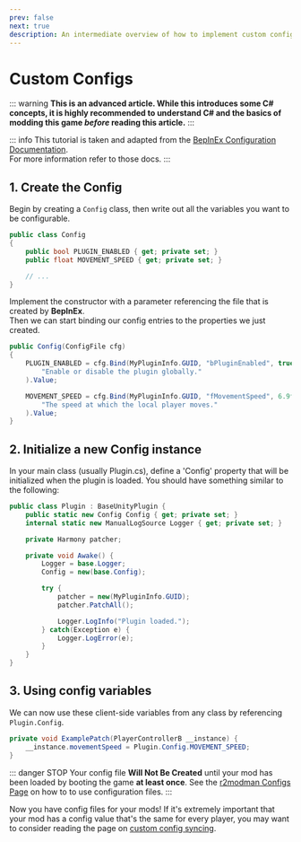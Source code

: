 ```yaml
---
prev: false
next: true
description: An intermediate overview of how to implement custom configs for your Lethal Company mods.
---
```


# Custom Configs

::: warning
**This is an advanced article. While this introduces some C# concepts, it is highly recommended to understand C# and the basics of modding this game <i>before</i> reading this article.**
:::

::: info
This tutorial is taken and adapted from the [BepInEx Configuration Documentation](https://docs.bepinex.dev/articles/dev_guide/plugin_tutorial/4_configuration.html).<br> 
For more information refer to those docs.
:::

## 1. Create the Config
Begin by creating a `Config` class, then write out all the variables you want to be configurable.

```cs
public class Config
{
    public bool PLUGIN_ENABLED { get; private set; }
    public float MOVEMENT_SPEED { get; private set; }

    // ...
}
```

Implement the constructor with a parameter referencing the file that is created by **BepInEx**.<br>
Then we can start binding our config entries to the properties we just created.

```cs
public Config(ConfigFile cfg)
{
    PLUGIN_ENABLED = cfg.Bind(MyPluginInfo.GUID, "bPluginEnabled", true,
        "Enable or disable the plugin globally."
    ).Value;

    MOVEMENT_SPEED = cfg.Bind(MyPluginInfo.GUID, "fMovementSpeed", 6.9f,
        "The speed at which the local player moves."
    ).Value;
}
```

## 2. Initialize a new Config instance
In your main class (usually Plugin.cs), define a 'Config' property that will be initialized when the plugin is loaded.
You should have something similar to the following:

```cs
public class Plugin : BaseUnityPlugin {
    public static new Config Config { get; private set; }
    internal static new ManualLogSource Logger { get; private set; }

    private Harmony patcher;

    private void Awake() {
        Logger = base.Logger;
        Config = new(base.Config);

        try {
            patcher = new(MyPluginInfo.GUID);
            patcher.PatchAll();

            Logger.LogInfo("Plugin loaded.");
        } catch(Exception e) {
            Logger.LogError(e);
        }
    }
}
```

## 3. Using config variables
We can now use these client-side variables from any class by referencing `Plugin.Config`.

```cs
private void ExamplePatch(PlayerControllerB __instance) {
    __instance.movementSpeed = Plugin.Config.MOVEMENT_SPEED;
}
```

::: danger STOP
Your config file **Will Not Be Created** until your mod has been loaded by booting the game **at least once**.
See the [r2modman Configs Page](/installation/configuration) on how to to use configuration files.
:::

Now you have config files for your mods! If it's extremely important that your mod has a config value that's the same for every player, you may want to consider reading the page on [custom config syncing](/dev/intermediate/custom-config-syncing).
